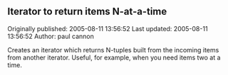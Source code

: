 ## Iterator to return items N-at-a-time

Originally published: 2005-08-11 13:56:52
Last updated: 2005-08-11 13:56:52
Author: paul cannon

Creates an iterator which returns N-tuples built from the incoming items from another iterator. Useful, for example, when you need items two at a time.